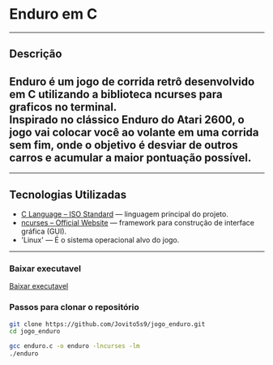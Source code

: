 # Enduro em C

---

## Descrição

**Enduro** é um jogo de corrida retrô desenvolvido em **C** utilizando a biblioteca **ncurses** para graficos no terminal.  
Inspirado no clássico **Enduro** do Atari 2600, o jogo vai colocar você ao volante em uma corrida sem fim, onde o objetivo é **desviar de outros carros** e **acumular a maior pontuação possível**.
---

<!--## Demonstração

<p align="center">
  <img src="assets/tela_inicial.jpeg" width="200" style="margin-right:10px;" />
  <img src="assets/imagem2.jpeg" width="200" />
</p>-->

---

## Tecnologias Utilizadas

- [C Language – ISO Standard](https://www.open-std.org/jtc1/sc22/wg14/) — linguagem principal do projeto.
- [ncurses – Official Website](https://invisible-island.net/ncurses/) — framework para construção de interface gráfica (GUI).
- 'Linux' — É o sistema operacional alvo do jogo.

---

### Baixar executavel

[Baixar executavel](https://github.com/Jovito5s9/jogo_enduro/releases/download/v1.0/enduro)

### Passos para clonar o repositório

```bash
git clone https://github.com/Jovito5s9/jogo_enduro.git
cd jogo_enduro

gcc enduro.c -o enduro -lncurses -lm
./enduro